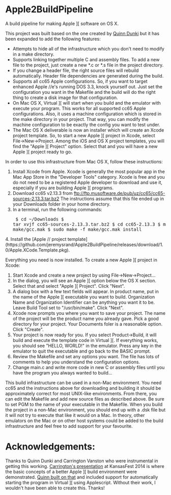 Apple2BuildPipeline
===================

A build pipeline for making Apple \]\[ software on OS X.

This project was built based on the one created by [Quinn Dunki](http://quinndunki.com/blondihacks/?p=1904) but it has been expanded to add the following features:

   * Attempts to hide all of the infrastructure which you don't need to modify in a make directory.
   * Supports linking together multiple C and assembly files.  To add a new file to the project, just create a new *.c or *.s file in the project directory.
   * If you change a header file, the right source files will rebuild automatically.  Header file dependencies are generated during the build.
   * Supports all cc65 Apple configurations.  So, if you want to target enhanced Apple //e's running DOS 3.3, knock yourself out.  Just set the configuration you want in the Makefile and the build will do the right thing to create a disk image for that configuration.
   * On Mac OS X, Virtual \]\[ will start when you build and the emulator with execute your program.  This works for all supported cc65 Apple configurations.  Also, it uses a machine configuration which is stored in the make directory in your project.  That way, you can modify the machine configuration to be exactly the config you want to test under.
   * The Mac OS X deliverable is now an installer which will create an Xcode project template.  So, to start a new Apple \]\[ project in Xcode, select File->New->Project.  Among the iOS and OS X project templates, you will find the "Apple \]\[ Project" option.  Select that and you will have a new Apple \]\[ project ready to go.

In order to use this infrastructure from Mac OS X, follow these instructions:
   1. Install Xcode from Apple.  Xcode is generally the most popular app in the Mac App Store in the "Developer Tools" category.  Xcode is free and you do not need to be a registered Apple developer to download and use it, especially if you are building Apple \]\[ programs.
   2. Download cc65 v2.13.3 from ftp://ftp.musoftware.de/pub/uz/cc65/cc65-sources-2.13.3.tar.bz2  The instructions assume that this file ended up in your Downloads folder in your home directory.
   3. In a terminal, run the following commands: <pre>
$ cd ~/Downloads
$ tar xvjf cc65-sources-2.13.3.tar.bz2
$ cd cc65-2.13.3
$ make -f make/gcc.mak
$ sudo make -f make/gcc.mak install
</pre>
   4. Install the [Apple // project template](https://github.com/jeremysrand/Apple2BuildPipeline/releases/download/1.0/Apple.XCode.Template.pkg).

Everything you need is now installed.  To create a new Apple \]\[ project in Xcode:
   1. Start Xcode and create a new project by using File->New->Project...
   2. In the dialog, you will see an Apple \]\[ option below the OS X section.  Select that and select "Apple \]\[ Project".  Click "Next".
   3. A dialog box with a few text fields will appear.  In product name, put in the name of the Apple \]\[ executable you want to build.  Organization Name and Organization Identifier can be anything you want it to be.  Leave Build Tool set to "/usr/bin/make".  Click "Next".
   4. Xcode now prompts you where you want to save your project.  The name of the project will be the product name you already gave.  Pick a good directory for your project.  Your Documents foler is a reasonable option.  Click "Create".
   5. Your project is now ready for you.  If you select Product->Build, it will build and execute the template code in Virtual \]\[.  If everything works, you should see "HELLO, WORLD!" in the emulator.  Press any key in the emulator to quit the executable and go back to the BASIC prompt.
   6. Review the Makefile and set any options you want.  The file has lots of comments to help you understand the configuration options.
   7. Change main.c and write more code in new C or assembly files until you have the program you always wanted to build...

This build infrastructure can be used in a non-Mac environment.  You need cc65 and the instructions above for downloading and building it should be approximately correct for most UNIX-like environments.  From there, you can edit the Makefile and add new source files as described above.  Be sure to set PGM to the name of your executable in the Makefile.  When you build the project in a non-Mac environment, you should end up with a .dsk file but it will not try to execute that like it would on a Mac.  In theory, other emulators on the Mac or on other host systems could be added to the build infrastructure and feel free to add support for your favourite.

Acknowledgements:
=================

Thanks to Quinn Dunki and Carrington Vanston who were instrumental in getting this working.  [Carrington's presentation](http://monsterfeet.com/kfest/) at KansasFest 2014 is where the basic concepts of a better Apple \]\[ build environment were demonstrated.  [Quinn built on that](http://quinndunki.com/blondihacks/?p=1904) and included support for automatically starting the program in Virtual \]\[ using Applescript.  Without their work, I wouldn't have been able to create this.  Thanks!

